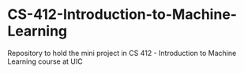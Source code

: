 # CS-412-Introduction-to-Machine-Learning
Repository to hold the mini project in CS 412 - Introduction to Machine Learning course at UIC
